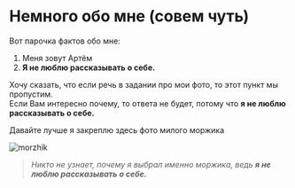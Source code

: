 # Немного обо мне (совем чуть)
Вот парочка фактов обо мне:
1. Меня зовут Артём
2. **Я не люблю рассказывать о себе.**

Хочу сказать, что если речь в задании про мои фото, то этот пункт мы пропустим.  
Если Вам интересно почему, то ответа не будет, потому что **я не люблю рассказывать о себе.**

Давайте лучше я закреплю здесь фото милого моржика

![morzhik](https://yt3.googleusercontent.com/ytc/APkrFKaussciGv3xaDpE4dn0qemgzHmkGmqUszCb4dCaqA=s900-c-k-c0x00ffffff-no-rj)
>_Никто не узнает, почему я выбрал именно моржика, ведь_ **_я не люблю рассказывать о себе._**